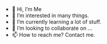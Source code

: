- 👋 Hi, I’m Me
- 👀 I’m interested in many things.
- 🌱 I’m currently learning a lot of stuff.
- 💞️ I’m looking to collaborate on ...
- 📫 How to reach me? Contact me.

<!---
ljmkg-bbw/ljmkg-bbw is a ✨ special ✨ repository because its `README.md` (this file) appears on your GitHub profile.
You can click the Preview link to take a look at your changes.
--->
